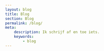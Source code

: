 ```yaml
---
layout: blog
title: Blog
section: Blog
permalink: /blog/
meta:
    description: Ik schrijf af en toe iets.
    keywords:
        - blog
---
```

